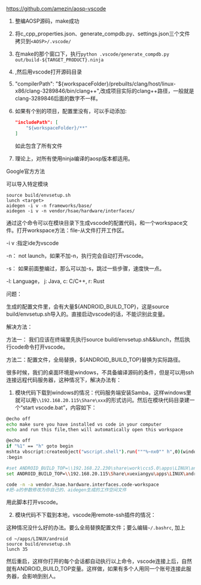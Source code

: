 https://github.com/amezin/aosp-vscode

1. 整编AOSP源码，make成功

2. 将c_cpp_properties.json、generate_compdb.py、settings.json三个文件拷贝到`<AOSP>/.vscode/`

3. 在make的那个窗口下，执行`python .vscode/generate_compdb.py out/build-${TARGET_PRODUCT}.ninja`

4. ,然后用vscode打开源码目录

5. "compilerPath": "${workspaceFolder}/prebuilts/clang/host/linux-x86/clang-3289846/bin/clang++",改成项目实际的clang++路径，一般就是clang-3289846后面的数字不一样。

6. 如果有个别的项目，配置里没有，可以手动添加:

   ```json
   "includePath": [
       "${workspaceFolder}/**"
   ]
   ```

   如此包含了所有文件

7. 理论上，对所有使用ninja编译的aosp版本都适用。



Google官方方法

可以导入特定模块

```shell
source build/envsetup.sh
lunch <target>
aidegen -i v -n frameworks/base/
aidegen -i v -n vendor/hsae/hardware/interfaces/
```

通过这个命令可以在模块目录下生成vscode的配置代码，和一个workspace文件。打开workspace方法：file-从文件打开工作区。

-i v :指定ide为vscode

-n： not launch，如果不加-n，执行完会自动打开vscode。

-s： 如果前面整编过，那么可以加-s，跳过一些步骤，速度快一点。

-l:   Language， j: Java, c: C/C++, r: Rust

问题：

生成的配置文件里，会有大量${ANDROID_BUILD_TOP}，这是source build/envsetup.sh导入的。直接启动vscode的话，不能识别此变量。

解决方法：

方法一： 我们应该在终端里先执行source build/envsetup.sh&&lunch，然后执行code命令打开vscode。

方法二：配置文件，全局替换，${ANDROID_BUILD_TOP}替换为实际路径。



很多时候，我们的桌面环境是windows，不具备编译源码的条件，但是可以用ssh连接远程代码服务器，这种情况下，解决办法有：

1. 模块代码下载到windows的情况：代码服务端安装Samba，这样windows里就可以用`\\192.168.20.115\Share\xxx`的形式访问。然后在模块代码目录建一个“start vscode.bat”，内容如下：

```bash
@echo off
echo make sure you have installed vs code in your computer
echo and run this file,then will automatically open this workspace

@echo off
if "%1" == "h" goto begin
mshta vbscript:createobject("wscript.shell").run("""%~nx0"" h",0)(window.close)&&exit
:begin

#set ANDROID_BUILD_TOP=\\192.168.22.230\share\work\ccs5.0\apps\LINUX\android
set ANDROID_BUILD_TOP=\\192.168.20.115\Share\xuexiangyu\apps\LINUX\android

code -n -a vendor.hsae.hardware.interfaces.code-workspace
#把-a的参数修改为你自己的、aidegen生成的工作空间文件
```

用此脚本打开vscode。

2. 模块代码不下载到本地，vscode用remote-ssh插件的情况：

这种情况没什么好的办法。要么全局替换配置文件；要么编辑`~/.bashrc`, 加上

```shell
cd ~/apps/LINUX/android
source build/envsetup.sh
lunch 35
```

然后重启，这样你打开的每个会话都自动执行以上命令，vscode连接上后，自然就有ANDROID_BUILD_TOP变量。这样做，如果有多个人用同一个账号连接此服务器，会影响到别人。